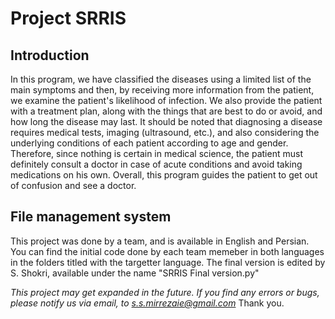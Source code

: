 # Project SRRIS
## Introduction
In this program, we have classified the diseases using a limited list of the main symptoms and then, by receiving more information from the patient, we examine the patient's likelihood of infection.
We also provide the patient with a treatment plan, along with the things that are best to do or avoid, and how long the disease may last.
It should be noted that diagnosing a disease requires medical tests, imaging (ultrasound, etc.), and also considering the underlying conditions of each patient according to age and gender. Therefore, since nothing is certain in medical science, the patient must definitely consult a doctor in case of acute conditions and avoid taking medications on his own.
Overall, this program guides the patient to get out of confusion and see a doctor.

## File management system
This project was done by a team, and is available in English and Persian. You can find the initial code done by each team memeber in both languages in the folders titled with the targetter language.
The final version is edited by S. Shokri, available under the name "SRRIS Final version.py"

*This project may get expanded in the future. If you find any errors or bugs, please notify us via email, to s.s.mirrezaie@gmail.com*
Thank you.
